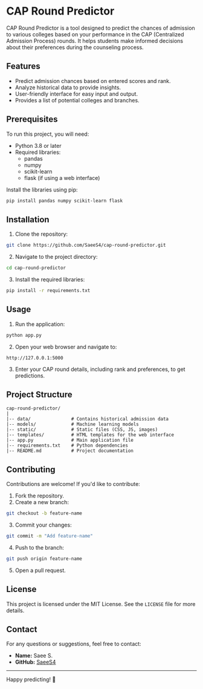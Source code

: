 # CAP Round Predictor

CAP Round Predictor is a tool designed to predict the chances of admission to various colleges based on your performance in the CAP (Centralized Admission Process) rounds. It helps students make informed decisions about their preferences during the counseling process.

## Features

- Predict admission chances based on entered scores and rank.
- Analyze historical data to provide insights.
- User-friendly interface for easy input and output.
- Provides a list of potential colleges and branches.

## Prerequisites

To run this project, you will need:

- Python 3.8 or later
- Required libraries: 
  - pandas
  - numpy
  - scikit-learn
  - flask (if using a web interface)

Install the libraries using pip:

```bash
pip install pandas numpy scikit-learn flask
```

## Installation

1. Clone the repository:

```bash
git clone https://github.com/SaeeS4/cap-round-predictor.git
```

2. Navigate to the project directory:

```bash
cd cap-round-predictor
```

3. Install the required libraries:

```bash
pip install -r requirements.txt
```

## Usage

1. Run the application:

```bash
python app.py
```

2. Open your web browser and navigate to:

```
http://127.0.0.1:5000
```

3. Enter your CAP round details, including rank and preferences, to get predictions.

## Project Structure

```
cap-round-predictor/
|
|-- data/               # Contains historical admission data
|-- models/             # Machine learning models
|-- static/             # Static files (CSS, JS, images)
|-- templates/          # HTML templates for the web interface
|-- app.py              # Main application file
|-- requirements.txt    # Python dependencies
|-- README.md           # Project documentation
```

## Contributing

Contributions are welcome! If you'd like to contribute:

1. Fork the repository.
2. Create a new branch:

```bash
git checkout -b feature-name
```

3. Commit your changes:

```bash
git commit -m "Add feature-name"
```

4. Push to the branch:

```bash
git push origin feature-name
```

5. Open a pull request.

## License

This project is licensed under the MIT License. See the `LICENSE` file for more details.

## Contact

For any questions or suggestions, feel free to contact:

- **Name:** Saee S.
- **GitHub:** [SaeeS4](https://github.com/SaeeS4)

---

Happy predicting! 🎉
